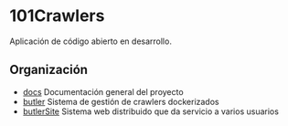 # 101Crawlers

Aplicación de código abierto en desarrollo.

## Organización

* [docs](docs) Documentación general del proyecto
* [butler](butler) Sistema de gestión de crawlers dockerizados
* [butlerSite](ButlerSite) Sistema web distribuido que da servicio a varios usuarios 
